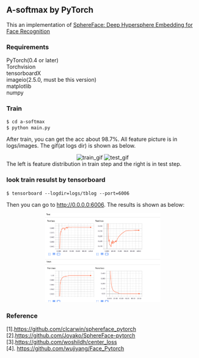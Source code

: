 ## A-softmax by PyTorch
This an implementation of  [SphereFace: Deep Hypersphere Embedding for Face Recognition](https://arxiv.org/pdf/1704.08063.pdf)

### Requirements
PyTorch(0.4 or later)  
Torchvision  
tensorboardX  
imageio(2.5.0, must be this version)  
matplotlib  
numpy  

### Train
```
$ cd a-softmax
$ python main.py
```
After train, you can get the acc about 98.7%.  All feature picture is in logs/images. The gif(at logs dir) is shown as below.
<div align="center">
  <img src="logs/train.gif" alt="train_gif" width=40%>
    <img src="logs/test.gif" alt="test_gif" width=40%>
</div>  
The left is feature distribution in train step and the right is in test step.

### look train resulst by tensorboard
```
$ tensorboard --logdir=logs/tblog --port=6006
```
Then you can go to http://0.0.0.0:6006. The results is shown as below:
<div align="center">
    <img src="./logs/Asoftmax_tblog.png" alt="results" width=60%
       height=60%>
</div>

### Reference
[1].https://github.com/clcarwin/sphereface_pytorch  
[2].https://github.com/Joyako/SphereFace-pytorch  
[3].https://github.com/woshildh/center_loss  
[4]. https://github.com/wujiyang/Face_Pytorch
